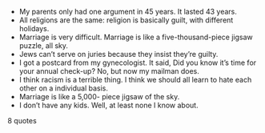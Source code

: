  - My parents only had one argument in 45 years. It lasted 43 years.
 - All religions are the same: religion is basically guilt, with different holidays.
 - Marriage is very difficult. Marriage is like a five-thousand-piece jigsaw puzzle, all sky.
 - Jews can’t serve on juries because they insist they’re guilty.
 - I got a postcard from my gynecologist. It said, Did you know it’s time for your annual check-up? No, but now my mailman does.
 - I think racism is a terrible thing. I think we should all learn to hate each other on a individual basis.
 - Marriage is like a 5,000- piece jigsaw of the sky.
 - I don’t have any kids. Well, at least none I know about.

8 quotes